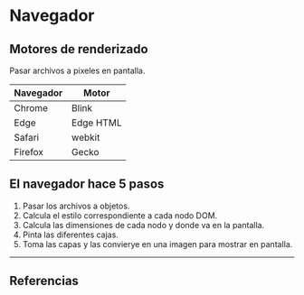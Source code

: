 # Navegador
## Motores de renderizado
Pasar archivos a pixeles en pantalla.

| Navegador | Motor     |
| --------- | --------- |
| Chrome    | Blink     |
| Edge      | Edge HTML |
| Safari    | webkit    | 
| Firefox   | Gecko     |

## El navegador hace 5 pasos
1. Pasar los archivos a objetos.
2. Calcula el estilo correspondiente a cada nodo DOM.
3. Calcula las dimensiones de cada nodo y donde va en la pantalla.
4. Pinta las diferentes cajas.
5. Toma las capas y las convierye en una imagen para mostrar en pantalla.

---
## Referencias 
[]()